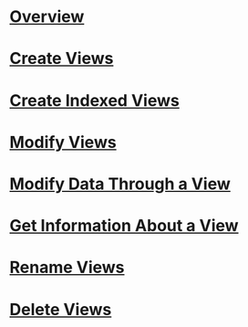 # [Overview](views.md)  
# [Create Views](create-views.md)  
# [Create Indexed Views](create-indexed-views.md)  
# [Modify Views](modify-views.md)  
# [Modify Data Through a View](modify-data-through-a-view.md)  
# [Get Information About a View](get-information-about-a-view.md)  
# [Rename Views](rename-views.md)  
# [Delete Views](delete-views.md)  
